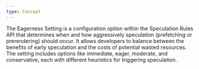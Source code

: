 ```yaml
---
type: Concept
---
```


The Eagerness Setting is a configuration option within the Speculation Rules API that determines when and how aggressively speculation (prefetching or prerendering) should occur. It allows developers to balance between the benefits of early speculation and the costs of potential wasted resources. The setting includes options like immediate, eager, moderate, and conservative, each with different heuristics for triggering speculation.